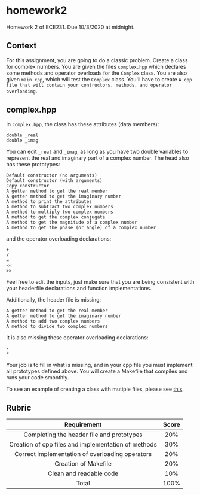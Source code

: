# homework2
Homework 2 of ECE231. Due 10/3/2020 at midnight.

## Context
For this assignment, you are going to do a classic problem. Create a class for complex numbers. You are given the files `complex.hpp` which declares some methods and operator overloads for the `Complex` class. You are also given `main.cpp`, which will test the `Complex` class. You'll have to create `A cpp file that will contain your contructors, methods, and operator overloading`.

## complex.hpp
In `complex.hpp`, the class has these attributes (data members):

    double _real
    double _imag
  
You can edit `_real` and `_imag`, as long as you have two double variables to represent the real and imaginary part of a complex number. The head also has these prototypes:
    
    Default constructor (no arguments)
    Default constructor (with arguments)
    Copy constructor
    A getter method to get the real member
    A getter method to get the imaginary number
    A method to print the attributes 
    A method to subtract two complex numbers
    A method to multiply two complex numbers
    A method to get the complex conjugate
    A method to get the magnitude of a complex number
    A method to get the phase (or angle) of a complex number
    
and the operator overloading declarations:

    +
    /
    =
    <<
    >>
    
Feel free to edit the inputs, just make sure that you are being consistent with your headerfile declarations and function implementations.

Additionally, the header file is missing:
  
    A getter method to get the real member
    A getter method to get the imaginary number
    A method to add two complex numbers
    A method to divide two complex numbers
    
It is also missing these operator overloading declarations:

    -
    *
    
Your job is to fill in what is missing, and in your cpp file you must implement all prototypes defined above. You will create a Makefile that compiles and runs your code smoothly.

To see an example of creating a class with mutiple files, please see [this](https://github.com/UNMECE231Fa2020/CppClasses/tree/master/IntList).

## Rubric

|Requirement                                         |Score  |
|  :---:                                             | :---: |
|Completing the header file and prototypes           | 20%   |
|Creation of cpp files and implementation of methods | 30%   |
|Correct implementation of overloading operators     | 20%   |
|Creation of Makefile                                | 20%   |
|Clean and readable code                             | 10%   |
|Total                                               | 100%  |
